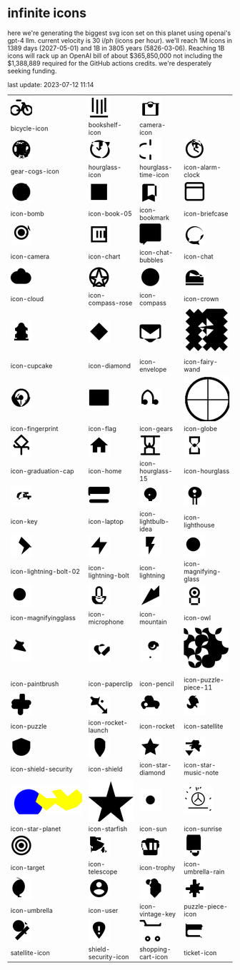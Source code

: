 # infinite icons

here we're generating the biggest svg icon set on this planet using openai's gpt-4 llm. current velocity is 30 i/ph (icons per hour). we'll reach 1M icons in 1389 days (2027-05-01) and 1B in 3805 years (5826-03-06). Reaching 1B icons will rack up an OpenAI bill of about $365,850,000 not including the $1,388,889 required for the GitHub actions credits. we're desperately seeking funding.

last update: 2023-07-12 11:14

|  |  |  |  |
| ---- | ---- | ---- | ---- |
| ![bicycle-icon](icons/bicycle-icon.svg) | ![bookshelf-icon](icons/bookshelf-icon.svg) | ![camera-icon](icons/camera-icon.svg) 
| bicycle-icon | bookshelf-icon | camera-icon 
| ![gear-cogs-icon](icons/gear-cogs-icon.svg) | ![hourglass-icon](icons/hourglass-icon.svg) | ![hourglass-time-icon](icons/hourglass-time-icon.svg) | ![icon-alarm-clock](icons/icon-alarm-clock.svg) 
| gear-cogs-icon | hourglass-icon | hourglass-time-icon | icon-alarm-clock 
| ![icon-bomb](icons/icon-bomb.svg) | ![icon-book-05](icons/icon-book-05.svg) | ![icon-bookmark](icons/icon-bookmark.svg) | ![icon-briefcase](icons/icon-briefcase.svg) 
| icon-bomb | icon-book-05 | icon-bookmark | icon-briefcase 
| ![icon-camera](icons/icon-camera.svg) | ![icon-chart](icons/icon-chart.svg) | ![icon-chat-bubbles](icons/icon-chat-bubbles.svg) | ![icon-chat](icons/icon-chat.svg) 
| icon-camera | icon-chart | icon-chat-bubbles | icon-chat 
| ![icon-cloud](icons/icon-cloud.svg) | ![icon-compass-rose](icons/icon-compass-rose.svg) | ![icon-compass](icons/icon-compass.svg) | ![icon-crown](icons/icon-crown.svg) 
| icon-cloud | icon-compass-rose | icon-compass | icon-crown 
| ![icon-cupcake](icons/icon-cupcake.svg) | ![icon-diamond](icons/icon-diamond.svg) | ![icon-envelope](icons/icon-envelope.svg) | ![icon-fairy-wand](icons/icon-fairy-wand.svg) 
| icon-cupcake | icon-diamond | icon-envelope | icon-fairy-wand 
| ![icon-fingerprint](icons/icon-fingerprint.svg) | ![icon-flag](icons/icon-flag.svg) | ![icon-gears](icons/icon-gears.svg) | ![icon-globe](icons/icon-globe.svg) 
| icon-fingerprint | icon-flag | icon-gears | icon-globe 
| ![icon-graduation-cap](icons/icon-graduation-cap.svg) | ![icon-home](icons/icon-home.svg) | ![icon-hourglass-15](icons/icon-hourglass-15.svg) | ![icon-hourglass](icons/icon-hourglass.svg) 
| icon-graduation-cap | icon-home | icon-hourglass-15 | icon-hourglass 
| ![icon-key](icons/icon-key.svg) | ![icon-laptop](icons/icon-laptop.svg) | ![icon-lightbulb-idea](icons/icon-lightbulb-idea.svg) | ![icon-lighthouse](icons/icon-lighthouse.svg) 
| icon-key | icon-laptop | icon-lightbulb-idea | icon-lighthouse 
| ![icon-lightning-bolt-02](icons/icon-lightning-bolt-02.svg) | ![icon-lightning-bolt](icons/icon-lightning-bolt.svg) | ![icon-lightning](icons/icon-lightning.svg) | ![icon-magnifying-glass](icons/icon-magnifying-glass.svg) 
| icon-lightning-bolt-02 | icon-lightning-bolt | icon-lightning | icon-magnifying-glass 
| ![icon-magnifyingglass](icons/icon-magnifyingglass.svg) | ![icon-microphone](icons/icon-microphone.svg) | ![icon-mountain](icons/icon-mountain.svg) | ![icon-owl](icons/icon-owl.svg) 
| icon-magnifyingglass | icon-microphone | icon-mountain | icon-owl 
| ![icon-paintbrush](icons/icon-paintbrush.svg) | ![icon-paperclip](icons/icon-paperclip.svg) | ![icon-pencil](icons/icon-pencil.svg) | ![icon-puzzle-piece-11](icons/icon-puzzle-piece-11.svg) 
| icon-paintbrush | icon-paperclip | icon-pencil | icon-puzzle-piece-11 
| ![icon-puzzle](icons/icon-puzzle.svg) | ![icon-rocket-launch](icons/icon-rocket-launch.svg) | ![icon-rocket](icons/icon-rocket.svg) | ![icon-satellite](icons/icon-satellite.svg) 
| icon-puzzle | icon-rocket-launch | icon-rocket | icon-satellite 
| ![icon-shield-security](icons/icon-shield-security.svg) | ![icon-shield](icons/icon-shield.svg) | ![icon-star-diamond](icons/icon-star-diamond.svg) | ![icon-star-music-note](icons/icon-star-music-note.svg) 
| icon-shield-security | icon-shield | icon-star-diamond | icon-star-music-note 
| ![icon-star-planet](icons/icon-star-planet.svg) | ![icon-starfish](icons/icon-starfish.svg) | ![icon-sun](icons/icon-sun.svg) | ![icon-sunrise](icons/icon-sunrise.svg) 
| icon-star-planet | icon-starfish | icon-sun | icon-sunrise 
| ![icon-target](icons/icon-target.svg) | ![icon-telescope](icons/icon-telescope.svg) | ![icon-trophy](icons/icon-trophy.svg) | ![icon-umbrella-rain](icons/icon-umbrella-rain.svg) 
| icon-target | icon-telescope | icon-trophy | icon-umbrella-rain 
| ![icon-umbrella](icons/icon-umbrella.svg) | ![icon-user](icons/icon-user.svg) | ![icon-vintage-key](icons/icon-vintage-key.svg) | ![puzzle-piece-icon](icons/puzzle-piece-icon.svg) 
| icon-umbrella | icon-user | icon-vintage-key | puzzle-piece-icon 
| ![satellite-icon](icons/satellite-icon.svg) | ![shield-security-icon](icons/shield-security-icon.svg) | ![shopping-cart-icon](icons/shopping-cart-icon.svg) | ![ticket-icon](icons/ticket-icon.svg) 
| satellite-icon | shield-security-icon | shopping-cart-icon | ticket-icon 

